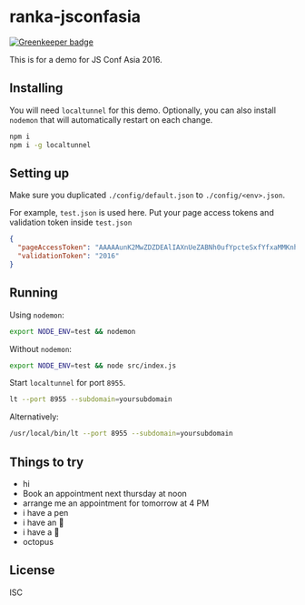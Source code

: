 # ranka-jsconfasia

[![Greenkeeper badge](https://badges.greenkeeper.io/kahwee/ranka-jsconfasia.svg)](https://greenkeeper.io/)

This is for a demo for JS Conf Asia 2016.

## Installing

You will need `localtunnel` for this demo. Optionally, you can also install `nodemon` that will automatically restart on each change.

```sh
npm i
npm i -g localtunnel
```

## Setting up

Make sure you duplicated `./config/default.json` to `./config/<env>.json`.

For example, `test.json` is used here. Put your page access tokens and validation token inside `test.json`

```json
{
  "pageAccessToken": "AAAAAunK2MwZDZDEAlIAXnUeZABNh0ufYpcteSxfYfxaMMKnhcvYpCrhiwNwXIgCBTN4C2NOI1WPrxJG8SSNHK8ZAcLdIkqNyVFxPSlOPODYIAEhkcfyAO0BAHfOJHXx6ZBNgQySyX0VitRS9l8Hs0PuzsgJgNgMmBGlC6h4p9g1Dj",
  "validationToken": "2016"
}
```


## Running

Using `nodemon`:

```sh
export NODE_ENV=test && nodemon
```

Without `nodemon`:

```sh
export NODE_ENV=test && node src/index.js
```

Start `localtunnel` for port `8955`.

```sh
lt --port 8955 --subdomain=yoursubdomain
```

Alternatively:

```sh
/usr/local/bin/lt --port 8955 --subdomain=yoursubdomain
```

## Things to try

* hi
* Book an appointment next thursday at noon
* arrange me an appointment for tomorrow at 4 PM
* i have a pen
* i have an 🍎
* i have a 🐂
* octopus

## License

ISC
